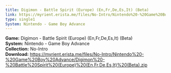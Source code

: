 ```yaml
---
title: Digimon - Battle Spirit (Europe) (En,Fr,De,Es,It) (Beta)
link: https://myrient.erista.me/files/No-Intro/Nintendo%20-%20Game%20Boy%20Advance/Digimon%20-%20Battle%20Spirit%20(Europe)%20(En,Fr,De,Es,It)%20(Beta).zip
type: single1
System: Nintendo - Game Boy Advance
---
```

<b>Game:</b> Digimon - Battle Spirit (Europe) (En,Fr,De,Es,It) (Beta)<br>
<b>System:</b> Nintendo - Game Boy Advance<br>
<b>Collection:</b> No-Intro<br>
<b>Download:</b> https://myrient.erista.me/files/No-Intro/Nintendo%20-%20Game%20Boy%20Advance/Digimon%20-%20Battle%20Spirit%20(Europe)%20(En,Fr,De,Es,It)%20(Beta).zip
